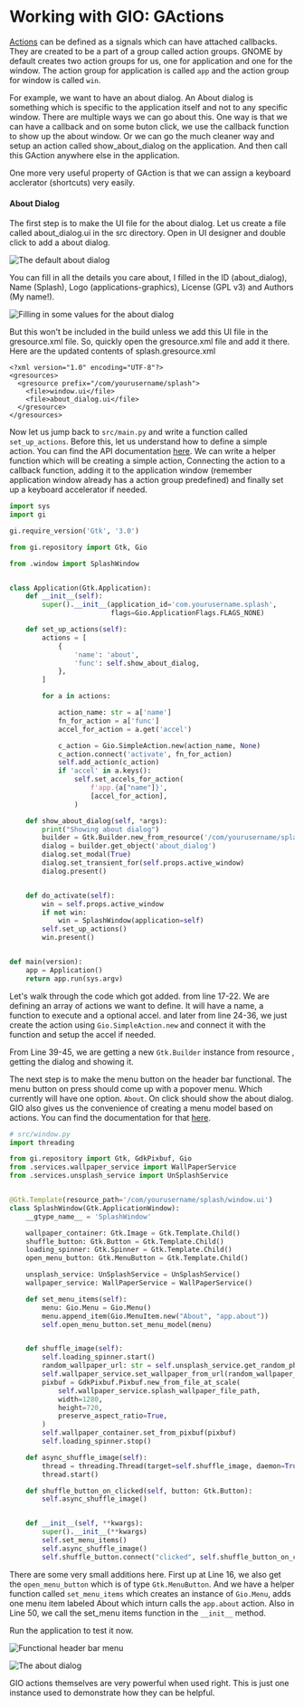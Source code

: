 # Working with GIO: GActions

[Actions](https://developer.gnome.org/gio/2.64/GAction.html) can be defined as a signals which can have attached callbacks. They are created to be a part of a group called action groups. GNOME by default creates two action groups for us, one for application and one for the window. The action group for application is called `app` and the action group for window is called `win`.

For example, we want to have an about dialog. An About dialog is something which is specific to the application itself and not to any specific window. There are multiple ways we can go about this. One way is that we can have a callback and on some buton click, we use the callback function to show up the about window. Or we can go the much cleaner way and setup an action called show\_about\_dialog on the application. And then call this GAction anywhere else in the application. 

One more very useful property of GAction is that we can assign a keyboard acclerator \(shortcuts\) very easily. 

#### About Dialog

The first step is to make the UI file for the about dialog. Let us create a file called about\_dialog.ui in the src directory. Open in UI designer and double click to add a about dialog.

![The default about dialog](../.gitbook/assets/image%20%2828%29.png)

You can fill in all the details you care about, I filled in the ID \(about\_dialog\), Name \(Splash\), Logo \(applications-graphics\), License \(GPL v3\) and Authors \(My name!\).

![Filling in some values for the about dialog](../.gitbook/assets/image%20%2829%29.png)

But this won't be included in the build unless we add this UI file in the gresource.xml file. So, quickly open the gresource.xml file and add it there. Here are the updated contents of splash.gresource.xml

```text
<?xml version="1.0" encoding="UTF-8"?>
<gresources>
  <gresource prefix="/com/yourusername/splash">
    <file>window.ui</file>
    <file>about_dialog.ui</file>
  </gresource>
</gresources>
```

Now let us jump back to `src/main.py` and write a function called `set_up_actions`. Before this, let us understand how to define a simple action. You can find the API documentation [here](https://lazka.github.io/pgi-docs/index.html#Gio-2.0/classes/SimpleAction.html#Gio.SimpleAction). We can write a helper function which will be creating a simple action, Connecting the action to a callback function, adding it to the application window \(remember application window already has a action group predefined\) and finally set up a keyboard accelerator if needed.

```python
import sys
import gi

gi.require_version('Gtk', '3.0')

from gi.repository import Gtk, Gio

from .window import SplashWindow


class Application(Gtk.Application):
    def __init__(self):
        super().__init__(application_id='com.yourusername.splash',
                         flags=Gio.ApplicationFlags.FLAGS_NONE)

    def set_up_actions(self):
        actions = [
            {
                'name': 'about',
                'func': self.show_about_dialog,
            },
        ]

        for a in actions:

            action_name: str = a['name']
            fn_for_action = a['func']
            accel_for_action = a.get('accel')

            c_action = Gio.SimpleAction.new(action_name, None)
            c_action.connect('activate', fn_for_action)
            self.add_action(c_action)
            if 'accel' in a.keys():
                self.set_accels_for_action(
                    f'app.{a["name"]}',
                    [accel_for_action],
                )

    def show_about_dialog(self, *args):
        print("Showing about dialog")
        builder = Gtk.Builder.new_from_resource('/com/yourusername/splash/about_dialog.ui')
        dialog = builder.get_object('about_dialog')
        dialog.set_modal(True)
        dialog.set_transient_for(self.props.active_window)
        dialog.present()


    def do_activate(self):
        win = self.props.active_window
        if not win:
            win = SplashWindow(application=self)
        self.set_up_actions()
        win.present()


def main(version):
    app = Application()
    return app.run(sys.argv)
```

Let's walk through the code which got added. from line 17-22. We are defining an array of actions we want to define. It will have a name, a function to execute and a optional accel. and later from line 24-36, we just create the action using `Gio.SimpleAction.new` and connect it with the function and setup the accel if needed.

From Line 39-45, we are getting a new `Gtk.Builder` instance from resource , getting the dialog and showing it. 

The next step is to make the menu button on the header bar functional. The menu button on press should come up with a popover menu. Which currently will have one option. `About`. On click should show the about dialog. GIO also gives us the convenience of creating a menu model based on actions. You can find the documentation for that [here](https://developer.gnome.org/gio/2.64/GMenuModel.html). 

```python
# src/window.py
import threading

from gi.repository import Gtk, GdkPixbuf, Gio
from .services.wallpaper_service import WallPaperService
from .services.unsplash_service import UnSplashService


@Gtk.Template(resource_path='/com/yourusername/splash/window.ui')
class SplashWindow(Gtk.ApplicationWindow):
    __gtype_name__ = 'SplashWindow'

    wallpaper_container: Gtk.Image = Gtk.Template.Child()
    shuffle_button: Gtk.Button = Gtk.Template.Child()
    loading_spinner: Gtk.Spinner = Gtk.Template.Child()
    open_menu_button: Gtk.MenuButton = Gtk.Template.Child()

    unsplash_service: UnSplashService = UnSplashService()
    wallpaper_service: WallPaperService = WallPaperService()

    def set_menu_items(self):
        menu: Gio.Menu = Gio.Menu()
        menu.append_item(Gio.MenuItem.new("About", "app.about"))
        self.open_menu_button.set_menu_model(menu)


    def shuffle_image(self):
        self.loading_spinner.start()
        random_wallpaper_url: str = self.unsplash_service.get_random_photo_url()
        self.wallpaper_service.set_wallpaper_from_url(random_wallpaper_url)
        pixbuf = GdkPixbuf.Pixbuf.new_from_file_at_scale(
            self.wallpaper_service.splash_wallpaper_file_path,
            width=1280,
            height=720,
            preserve_aspect_ratio=True,
        )
        self.wallpaper_container.set_from_pixbuf(pixbuf)
        self.loading_spinner.stop()

    def async_shuffle_image(self):
        thread = threading.Thread(target=self.shuffle_image, daemon=True)
        thread.start()

    def shuffle_button_on_clicked(self, button: Gtk.Button):
        self.async_shuffle_image()


    def __init__(self, **kwargs):
        super().__init__(**kwargs)
        self.set_menu_items()
        self.async_shuffle_image()
        self.shuffle_button.connect("clicked", self.shuffle_button_on_clicked)
```

There are some very small additions here. First up at Line 16,  we also get the `open_menu_button` which is of type `Gtk.MenuButton`. And we have a helper function called `set_menu_items` which creates an instance of `Gio.Menu`, adds one menu item labeled About which inturn calls the `app.about` action. Also in Line 50, we call the set\_menu items function in the `__init__` method.

Run the application to test it now.

![Functional header bar menu](../.gitbook/assets/image%20%2827%29.png)

![The about dialog](../.gitbook/assets/image%20%2826%29.png)

GIO actions themselves are very powerful when used right. This is just one instance used to demonstrate how they can be helpful.

